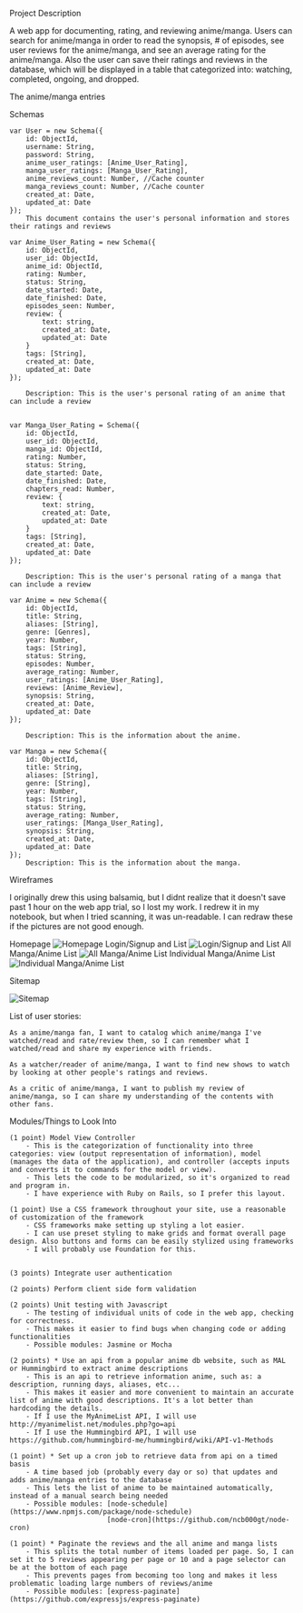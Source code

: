 Project Description
	
A web app for documenting, rating, and reviewing anime/manga. Users can search for anime/manga in order to read the synopsis, # of episodes, see user reviews for the anime/manga, and see an average rating for the anime/manga. 
Also the user can save their ratings and reviews in the database, which will be displayed in a table that categorized into: watching, completed, ongoing, and dropped.

The anime/manga entries 

Schemas

	var User = new Schema({
		id: ObjectId,
		username: String,
		password: String,
		anime_user_ratings: [Anime_User_Rating],
		manga_user_ratings: [Manga_User_Rating],
		anime_reviews_count: Number, //Cache counter
		manga_reviews_count: Number, //Cache counter
		created_at: Date,
		updated_at: Date
	});
		This document contains the user's personal information and stores their ratings and reviews

	var Anime_User_Rating = new Schema({
		id: ObjectId,
		user_id: ObjectId,
		anime_id: ObjectId,
		rating: Number,
		status: String,
		date_started: Date,
		date_finished: Date,
		episodes_seen: Number,
		review: {
			text: string,
			created_at: Date,
			updated_at: Date
		}
		tags: [String],
		created_at: Date,
		updated_at: Date
	});

		Description: This is the user's personal rating of an anime that can include a review

		
	var Manga_User_Rating = Schema({
		id: ObjectId,
		user_id: ObjectId,
		manga_id: ObjectId,
		rating: Number,
		status: String,
		date_started: Date,
		date_finished: Date,
		chapters_read: Number,
		review: {
			text: string,
			created_at: Date,
			updated_at: Date
		}
		tags: [String],
		created_at: Date,
		updated_at: Date
	});

		Description: This is the user's personal rating of a manga that can include a review

	var Anime = new Schema({
		id: ObjectId,
		title: String,
		aliases: [String],
		genre: [Genres],
		year: Number,
		tags: [String],
		status: String,
		episodes: Number,
		average_rating: Number,
		user_ratings: [Anime_User_Rating],
		reviews: [Anime_Review],
		synopsis: String,
		created_at: Date,
		updated_at: Date
	});

		Description: This is the information about the anime.

	var Manga = new Schema({
		id: ObjectId,
		title: String,
		aliases: [String],
		genre: [String],
		year: Number,
		tags: [String],
		status: String,
		average_rating: Number,
		user_ratings: [Manga_User_Rating],
		synopsis: String,
		created_at: Date,
		updated_at: Date
	});
		Description: This is the information about the manga.

Wireframes
	
I originally drew this using balsamiq, but I didnt realize that it doesn't save past 1 hour on the web app trial, so I lost my work. I redrew it in my notebook, but when I tried scanning, it was un-readable. I can redraw these if the pictures are not good enough. 

Homepage
![Homepage](/documentation/homepage.jpg)
Login/Signup and List
![Login/Signup and List](/documentation/login_signup_list.jpg)
All Manga/Anime List
![All Manga/Anime List](/documentation/all_manga_anime.jpg)
Individual Manga/Anime List
![Individual Manga/Anime List](/documentation/page_for_individual_anime_manga.jpg)


Sitemap

![Sitemap](/documentation/AIT_FinalProjectSitemap.png)


List of user stories:

	As a anime/manga fan, I want to catalog which anime/manga I've watched/read and rate/review them, so I can remember what I watched/read and share my experience with friends.

	As a watcher/reader of anime/manga, I want to find new shows to watch by looking at other people's ratings and reviews.

	As a critic of anime/manga, I want to publish my review of anime/manga, so I can share my understanding of the contents with other fans.

Modules/Things to Look Into

	(1 point) Model View Controller
		- This is the categorization of functionality into three categories: view (output representation of information), model (manages the data of the application), and controller (accepts inputs and converts it to commands for the model or view).
		- This lets the code to be modularized, so it's organized to read and program in.
		- I have experience with Ruby on Rails, so I prefer this layout.

	(1 point) Use a CSS framework throughout your site, use a reasonable of customization of the framework
		- CSS frameworks make setting up styling a lot easier.
		- I can use preset styling to make grids and format overall page design. Also buttons and forms can be easily stylized using frameworks
		- I will probably use Foundation for this.


	(3 points) Integrate user authentication

	(2 points) Perform client side form validation

	(2 points) Unit testing with Javascript
		- The testing of individual units of code in the web app, checking for correctness.
		- This makes it easier to find bugs when changing code or adding functionalities
		- Possible modules: Jasmine or Mocha

	(2 points) * Use an api from a popular anime db website, such as MAL or Hummingbird to extract anime descriptions
		- This is an api to retrieve information anime, such as: a description, running days, aliases, etc...
		- This makes it easier and more convenient to maintain an accurate list of anime with good descriptions. It's a lot better than hardcoding the details.
		- If I use the MyAnimeList API, I will use http://myanimelist.net/modules.php?go=api
		- If I use the Hummingbird API, I will use https://github.com/hummingbird-me/hummingbird/wiki/API-v1-Methods

	(1 point) * Set up a cron job to retrieve data from api on a timed basis
		- A time based job (probably every day or so) that updates and adds anime/manga entries to the database
		- This lets the list of anime to be maintained automatically, instead of a manual search being needed
		- Possible modules: [node-schedule](https://www.npmjs.com/package/node-schedule)
							[node-cron](https://github.com/ncb000gt/node-cron)

	(1 point) * Paginate the reviews and the all anime and manga lists
		- This splits the total number of items loaded per page. So, I can set it to 5 reviews appearing per page or 10 and a page selector can be at the bottom of each page
		- This prevents pages from becoming too long and makes it less problematic loading large numbers of reviews/anime
		- Possible modules: [express-paginate](https://github.com/expressjs/express-paginate)


	


